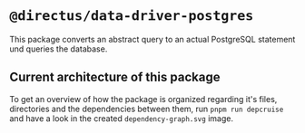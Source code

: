 # `@directus/data-driver-postgres`

This package converts an abstract query to an actual PostgreSQL statement und queries the database.

## Current architecture of this package

To get an overview of how the package is organized regarding it's files, directories and the dependencies between them,
run `pnpm run depcruise` and have a look in the created `dependency-graph.svg` image.
